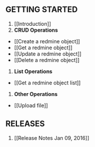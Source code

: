 ## GETTING STARTED
1. [[Introduction]]
1. **CRUD Operations**
  - [[Create a redmine object]]
  - [[Get a redmine object]]
  - [[Update a redmine object]]
  - [[Delete a redmine object]]
1. **List Operations**
  - [[Get a redmine object list]]
1. **Other Operations**
  - [[Upload file]]

## RELEASES
1. [[Release Notes Jan 09, 2016]]